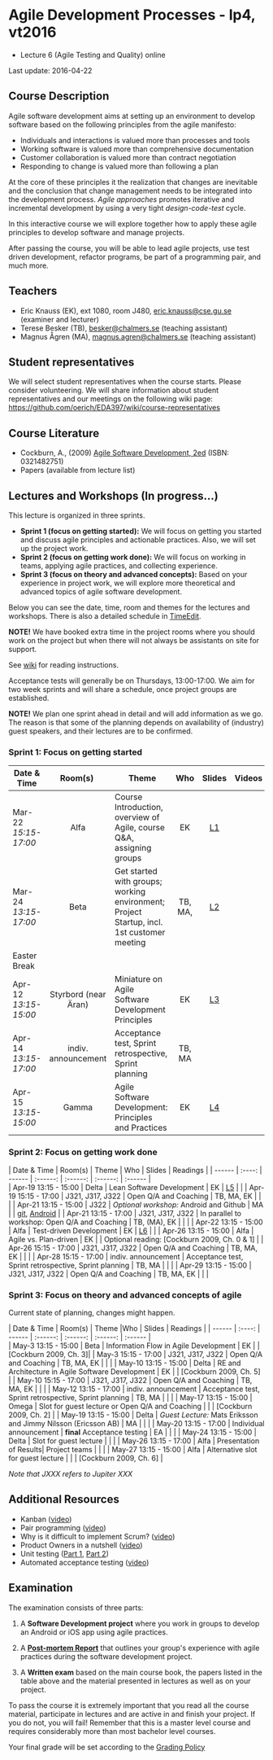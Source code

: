 # Agile Development Processes - lp4, vt2016

- Lecture 6 (Agile Testing and Quality) online

Last update: 2016-04-22

## Course Description
Agile software development aims at setting up an environment to develop software based on the following principles from the agile manifesto:

- Individuals and interactions is valued more than processes and tools
- Working software is valued more than comprehensive documentation
- Customer collaboration is valued more than contract negotiation
- Responding to change is valued more than following a plan

At the core of these principles it the realization that changes are inevitable and the conclusion that change management needs to be integrated into the development process. *Agile approaches* promotes iterative and incremental development by using a very tight *design-code-test* cycle.

In this interactive course we will explore together how to apply these agile principles to develop software and manage projects.

After passing the course, you will be able to lead agile projects, use test driven development, refactor programs, be part of a programming pair, and much more.

## Teachers

- Eric Knauss (EK), ext 1080, room J480, eric.knauss@cse.gu.se (examiner and lecturer)
- Terese Besker (TB), besker@chalmers.se (teaching assistant)
- Magnus Ågren (MA), magnus.agren@chalmers.se (teaching assistant)

## Student representatives

We will select student representatives when the course starts. Please consider volunteering. We will share information about student representatives and our meetings on the following wiki page:
https://github.com/oerich/EDA397/wiki/course-representatives

## Course Literature

- Cockburn, A., (2009) [Agile Software Development, 2ed](http://www.amazon.com/Agile-Software-Development-Cooperative-Game/dp/0321482751/ref=sr_1_3?ie=UTF8&qid=1300358686&sr=8-3) (ISBN: 0321482751)
- Papers (available from lecture list)

## Lectures and Workshops (In progress…)

This lecture is organized in three sprints.

- **Sprint 1 (focus on getting started):** We will focus on getting you started and discuss agile principles and actionable practices. Also, we will set up the project work.
- **Sprint 2 (focus on getting work done):** We will focus on working in teams, applying agile practices, and collecting experience.
- **Sprint 3 (focus on theory and advanced concepts):** Based on your experience in project work, we will explore more theoretical and advanced topics of agile software development.

Below you can see the date, time, room and themes for the lectures and workshops. There is also a detailed schedule in [TimeEdit].

**NOTE!** We have booked extra time in the project rooms where you should work on the project but when there will not always be assistants on site for support.

See [wiki](https://github.com/oerich/EDA397/wiki/Reading-Instructions) for reading instructions.

Acceptance tests will generally be on Thursdays, 13:00-17:00. We aim for two week sprints and will share a schedule, once project groups are established.

**NOTE!** We plan one sprint ahead in detail and will add information as we go. The reason is that some of the planning depends on availability of (industry) guest speakers, and their lectures are to be confirmed.

### Sprint 1: Focus on getting started

| Date & Time | Room(s) | Theme |Who | Slides | Videos | Readings |
|  ------	| :----:	| ------	| :------: | :------: | :------: | :------ |  
| Mar-22 *15:15-17:00* | Alfa | Course Introduction, overview of Agile, course Q&A, assigning groups | EK | [L1] | | [Cockburn2009, Ch. 4], [Cohen04] |  
| Mar-24 *13:15-17:00* | Beta | Get started with groups; working environment; Project Startup, incl. 1st customer meeting | TB, MA, | [L2] | | [Android][get started Android], [AndroidExamples] |
| Easter Break | |  | | | | | |
| Apr-12 *13:15-15:00* | Styrbord (near Äran) | Miniature on Agile Software Development Principles | EK | [L3] | | [Cockburn 2009, Appendix A] |
| Apr-14 *13:15-17:00* | indiv. announcement | Acceptance test, Sprint retrospective, Sprint planning | TB, MA |  | | |
| Apr-15 *13:15-15:00* | Gamma |  Agile Software Development: Principles and Practices | EK | [L4] | | [Schwaber95], [Scrum guide] |


### Sprint 2: Focus on getting work done

| Date & Time | Room(s) | Theme | Who | Slides | Readings |
|  ------	| :----:	| ------	| :------: | :------: | :------: | :------ |  
| Apr-19 13:15 - 15:00 | Delta | Lean Software Development | EK | [L5] | |
| Apr-19 15:15 - 17:00 | J321, J317, J322 | Open Q/A and Coaching | TB, MA, EK | | |
| Apr-21 13:15 - 15:00 | J322 | *Optional workshop:* Android and Github | MA | | [git][get started git], [Android][get started Android] |
| Apr-21 13:15 - 17:00 | J321, J317, J322 | In parallel to workshop: Open Q/A and Coaching | TB, (MA), EK | | |
| Apr-22 13:15 - 15:00 | Alfa | Test-driven Development | EK | [L6] | |
| Apr-26 13:15 - 15:00 | Alfa | Agile vs. Plan-driven | EK | | Optional reading: [Cockburn 2009, Ch. 0 & 1] |
| Apr-26 15:15 - 17:00 | J321, J317, J322 | Open Q/A and Coaching | TB, MA, EK | | |
| Apr-28 15:15 - 17:00 | indiv. announcement | Acceptance test, Sprint retrospective, Sprint planning | TB, MA | | |
| Apr-29 13:15 - 15:00 | J321, J317, J322 | Open Q/A and Coaching | TB, MA, EK | | |

### Sprint 3: Focus on theory and advanced concepts of agile

Current state of planning, changes might happen.

| Date & Time | Room(s) | Theme |Who | Slides | Readings |
|  ------	| :----:	| ------	| :------: | :------: | :------: | :------ |  
| May-3 13:15 - 15:00 | Beta | Information Flow in Agile Development | EK | | [Cockburn 2009, Ch. 3]|
| May-3 15:15 - 17:00 | J321, J317, J322 | Open Q/A and Coaching | TB, MA, EK | | |
| May-10 13:15 - 15:00 | Delta | RE and Architecture in Agile Software Development | EK  | | [Cockburn 2009, Ch. 5] |
| May-10 15:15 - 17:00 | J321, J317, J322 | Open Q/A and Coaching | TB, MA, EK | | |
| May-12 13:15 - 17:00 | indiv. announcement | Acceptance test, Sprint retrospective, Sprint planning | TB, MA | |  |
| May-17 13:15 - 15:00 | Omega | Slot for guest lecture or Open Q/A and Coaching |   |  | [Cockburn 2009, Ch. 2] |
| May-19 13:15 - 15:00 | Delta | *Guest Lecture:* Mats Eriksson and Jimmy Nilsson  (Ericsson AB) | MA | | |
| May-20 13:15 - 17:00 | Individual announcement | **final** Acceptance testing | EA | | |
| May-24 13:15 - 15:00 | Delta | Slot for guest lecture | |  |
| May-26 13:15 - 17:00 | Alfa | Presentation of Results| Project teams | | |
| May-27 13:15 - 15:00 | Alfa | Alternative slot for guest lecture |  | | [Cockburn 2009, Ch. 6] |


*Note that JXXX refers to Jupiter XXX*

[TimeEdit]: https://se.timeedit.net/web/chalmers/db1/public/ri15YXQ2708Z59Qv3X0036Q6y6Y000965Y61Y5gQ7075763Z7.html
[AndroidExamples]: https://github.com/oerich/AndroidExamples
[get started Android]: https://github.com/oerich/EDA397/wiki/Getting-Started:-Android
[get started git]: https://github.com/oerich/EDA397/wiki/Getting-Started:-Git
[Cohen04]: https://github.com/oerich/EDA397/blob/master/Papers/cohen_2004_intro_to_agile_methods.pdf?raw=true
[Schwaber95]: https://github.com/oerich/EDA397/blob/master/Papers/schwaber_1995_scrum_dev_process.pdf?raw=true
[Scrum guide]: http://scrumguides.org/scrum-guide.html

[L1]: https://github.com/oerich/EDA397/blob/master/Slides/l1.pdf?raw=true
[L2]: https://github.com/oerich/EDA397/blob/master/Slides/l2.pdf?raw=true
[L3]: https://github.com/oerich/EDA397/blob/master/Slides/l3.pdf?raw=true
[L3t]: https://github.com/oerich/EDA397/blob/master/Slides/l3t.pdf?raw=true
[L4]: https://github.com/oerich/EDA397/blob/master/Slides/l4.pdf?raw=true
[L5]: https://github.com/oerich/EDA397/blob/master/Slides/l5.pdf?raw=true
[L6]: https://github.com/oerich/EDA397/blob/master/Slides/l6.pdf?raw=true
[L7]: https://github.com/oerich/EDA397/blob/master/Slides/l7.pdf?raw=true
[L8]: https://github.com/oerich/EDA397/blob/master/Slides/l8.pdf?raw=true
[L9]: https://github.com/oerich/EDA397/blob/master/Slides/l9.pdf?raw=true
[L10]: https://github.com/oerich/EDA397/blob/master/Slides/l10.pdf?raw=true
[product-vision]: https://github.com/oerich/EDA397/blob/master/Slides/product-vision.pdf?raw=true
[ScalingAgile]: https://github.com/oerich/EDA397/blob/master/Slides/Luvoe-ScalingAgile.pdf
[exam-discussion]: https://github.com/oerich/EDA397/blob/master/Exams/exam-examples-2014.pdf?raw=true

[V11]: https://s3-eu-west-1.amazonaws.com/course-mats/EDA397/eda397_1_1.mp4
[V12]: https://s3-eu-west-1.amazonaws.com/course-mats/EDA397/eda397_1_2.mp4
[V13]: https://s3-eu-west-1.amazonaws.com/course-mats/EDA397/eda397_1_3.mp4
[V21]: https://s3-eu-west-1.amazonaws.com/course-mats/EDA397/eda397_2_1.mp4
[V22]: https://s3-eu-west-1.amazonaws.com/course-mats/EDA397/eda397_2_2.mp4
[V31]: https://s3-eu-west-1.amazonaws.com/course-mats/EDA397/eda397_3_1.mp4
[V32]: https://s3-eu-west-1.amazonaws.com/course-mats/EDA397/eda397_3_2.mp4
[V41]: https://s3-eu-west-1.amazonaws.com/course-mats/EDA397/eda397_4_1.mov

[PV]: https://s3-eu-west-1.amazonaws.com/course-mats/EDA397/Project.mp4
[PD]: https://github.com/morganericsson/EDA397/wiki/Project-Description

[QA1]: https://s3-eu-west-1.amazonaws.com/course-mats/EDA397/QA1.mp3
[QA2]: https://s3-eu-west-1.amazonaws.com/course-mats/EDA397/QA2.mp3
[QA3]: https://s3-eu-west-1.amazonaws.com/course-mats/EDA397/QA3.mp3

[G11]: https://s3-eu-west-1.amazonaws.com/course-mats/EDA397/spotify1.mp4
[G12]: https://s3-eu-west-1.amazonaws.com/course-mats/EDA397/spotify2.mp4
[G21]: https://s3-eu-west-1.amazonaws.com/course-mats/EDA397/op1.mp4
[G22]: https://s3-eu-west-1.amazonaws.com/course-mats/EDA397/op2.mp4

## Additional Resources

- Kanban ([video](http://vimeo.com/16918747))
- Pair programming ([video](http://vimeo.com/7814261))
- Why is it difficult to implement Scrum? ([video](http://vimeo.com/7849448))
- Product Owners in a nutshell ([video](http://www.youtube.com/watch?v=502ILHjX9EE))
- Unit testing ([Part 1](https://s3-eu-west-1.amazonaws.com/course-mats/DAT255/ut1.mp4), [Part 2](https://s3-eu-west-1.amazonaws.com/course-mats/DAT255/ut2.mp4))
- Automated acceptance testing ([video](http://www.youtube.com/watch?v=m-HudsS0c7Q))

## Examination
The examination consists of three parts:

1. A **Software Development project** where you work in groups to develop an Android or iOS app using agile practices.

2. A  **[Post-mortem Report][PMR]** that outlines your group's experience with agile practices during the software development project.

3. A **Written exam**  based on the main course book, the papers listed in the table above and the material presented in lectures as well as on your project.

To pass the course it is extremely important that you read all the course material, participate in lectures and are active in and finish your project. If you do not, you will fail! Remember that this is a master level course and requires considerably more than most bachelor level courses.

Your final grade will be set according to the [Grading Policy][GP]

[GP]: https://github.com/oerich/EDA397/wiki/Grading-Policy
[PMR]: https://github.com/oerich/EDA397/wiki/Post-mortem-Report
[AT]: https://github.com/oerich/EDA397/wiki/Acceptance-Tests
